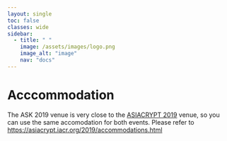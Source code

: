 ```yaml
---
layout: single
toc: false
classes: wide
sidebar:  
  - title: " "   
    image: /assets/images/logo.png
    image_alt: "image"
    nav: "docs"
---
```


# Acccommodation

The ASK 2019 venue is very close to the [ASIACRYPT 2019](https://asiacrypt.iacr.org/2019/) venue, so you can use the same accomodation for both events. 
Please refer to <a href="https://asiacrypt.iacr.org/2019/accommodations.html">https://asiacrypt.iacr.org/2019/accommodations.html</a>